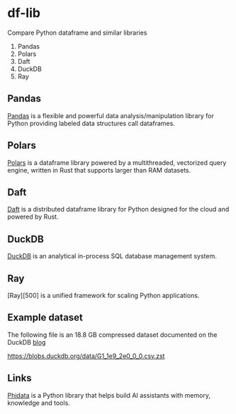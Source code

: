 # df-lib

Compare Python dataframe and similar libraries

1. Pandas
2. Polars
3. Daft
4. DuckDB
5. Ray

## Pandas

[Pandas][100] is a flexible and powerful data analysis/manipulation library for Python providing labeled data structures call dataframes.

[100]: https://github.com/pandas-dev/pandas

## Polars

[Polars][200] is a dataframe library powered by a multithreaded, vectorized query engine, written in Rust that supports larger than RAM datasets.

[200]: https://github.com/pola-rs/polars

## Daft

[Daft][300] is a distributed dataframe library for Python designed for the cloud and powered by Rust.

[300]: https://github.com/Eventual-Inc/Daft

## DuckDB

[DuckDB][400] is an analytical in-process SQL database management system.

[400]: https://github.com/duckdb/duckdb

## Ray

[Ray][500] is a unified framework for scaling Python applications.

[400]: https://github.com/ray-project/ray

## Example dataset

The following file is an 18.8 GB compressed dataset documented on the DuckDB [blog][600]

https://blobs.duckdb.org/data/G1_1e9_2e0_0_0.csv.zst

[600]: https://duckdb.org/2024/03/29/external-aggregation.html

## Links

[Phidata][1000] is a Python library that helps build AI assistants with memory, knowledge and tools.

[1000]: https://github.com/phidatahq/phidata
